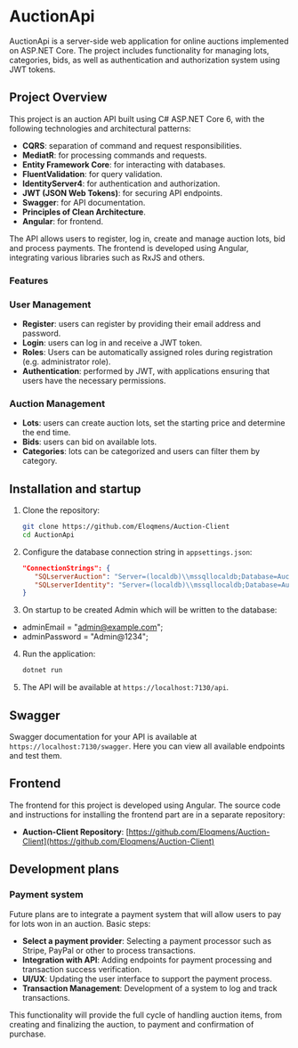# AuctionApi

AuctionApi is a server-side web application for online auctions implemented on ASP.NET Core. The project includes functionality for managing lots, categories, bids, as well as authentication and authorization system using JWT tokens.

## Project Overview

This project is an auction API built using C# ASP.NET Core 6, with the following technologies and architectural patterns:

- **CQRS**: separation of command and request responsibilities.
- **MediatR**: for processing commands and requests.
- **Entity Framework Core**: for interacting with databases.
- **FluentValidation**: for query validation.
- **IdentityServer4**: for authentication and authorization.
- **JWT (JSON Web Tokens)**: for securing API endpoints.
- **Swagger**: for API documentation.
- **Principles of Clean Architecture**.
- **Angular**: for frontend.

The API allows users to register, log in, create and manage auction lots, bid and process payments. The frontend is developed using Angular, integrating various libraries such as RxJS and others.

### Features

### User Management

- **Register**: users can register by providing their email address and password.
- **Login**: users can log in and receive a JWT token.
- **Roles**: Users can be automatically assigned roles during registration (e.g. administrator role).
- **Authentication**: performed by JWT, with applications ensuring that users have the necessary permissions.

### Auction Management

- **Lots**: users can create auction lots, set the starting price and determine the end time.
- **Bids**: users can bid on available lots.
- **Categories**: lots can be categorized and users can filter them by category.

## Installation and startup

1. Clone the repository:
    ```bash
    git clone https://github.com/Eloqmens/Auction-Client
    cd AuctionApi
    ```

2. Configure the database connection string in ``appsettings.json``:
    ```json
    "ConnectionStrings": {
       "SQLserverAuction": "Server=(localdb)\\mssqllocaldb;Database=AuctionDb;Trusted_Connection=True;",
       "SQLserverIdentity": "Server=(localdb)\\mssqllocaldb;Database=AuctionIdentity;Trusted_Connection=True;"
    }
    ```

3. On startup to be created Admin which will be written to the database:
- adminEmail = "admin@example.com";
- adminPassword = "Admin@1234";


4. Run the application:
    ```bash
    dotnet run
    ```

5. The API will be available at ``https://localhost:7130/api``.

## Swagger

Swagger documentation for your API is available at `https://localhost:7130/swagger`. Here you can view all available endpoints and test them.

## Frontend

The frontend for this project is developed using Angular. The source code and instructions for installing the frontend part are in a separate repository:

- **Auction-Client Repository**: [https://github.com/Eloqmens/Auction-Client](https://github.com/Eloqmens/Auction-Client)

## Development plans
### Payment system

Future plans are to integrate a payment system that will allow users to pay for lots won in an auction. Basic steps:

- **Select a payment provider**: Selecting a payment processor such as Stripe, PayPal or other to process transactions.
- **Integration with API**: Adding endpoints for payment processing and transaction success verification.
- **UI/UX**: Updating the user interface to support the payment process.
- **Transaction Management**: Development of a system to log and track transactions.

This functionality will provide the full cycle of handling auction items, from creating and finalizing the auction, to payment and confirmation of purchase.

